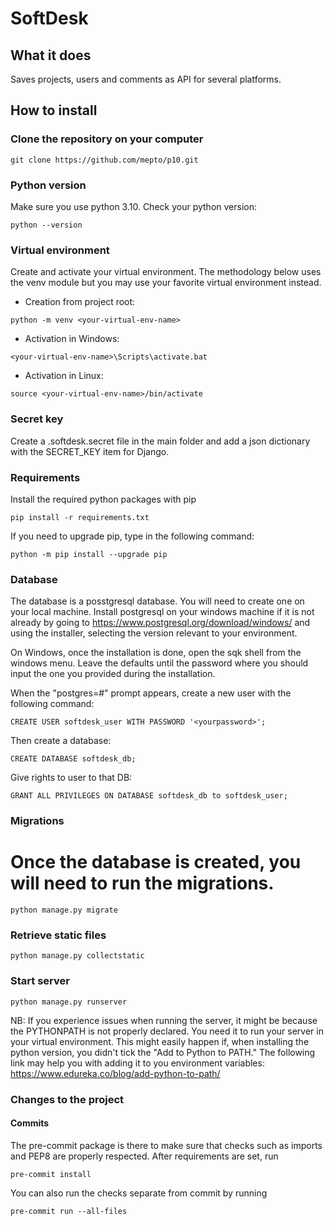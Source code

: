 # SoftDesk


## What it does

Saves projects, users and comments as API for several platforms.


## How to install

### Clone the repository on your computer

`git clone https://github.com/mepto/p10.git`

### Python version

Make sure you use python 3.10. Check your python version:

`python --version`

### Virtual environment

Create and activate your virtual environment. The methodology below uses the venv module but you may use your favorite
 virtual environment instead.

* Creation from project root:

`python -m venv <your-virtual-env-name>` 
 
* Activation in Windows:

`<your-virtual-env-name>\Scripts\activate.bat`

* Activation in Linux:

`source <your-virtual-env-name>/bin/activate`

### Secret key

Create a .softdesk.secret file in the main folder and add a json 
dictionary with the SECRET_KEY item for Django.

### Requirements

Install the required python packages with pip

`pip install -r requirements.txt`

If you need to upgrade pip, type in the following command:

`python -m pip install --upgrade pip`

### Database

The database is a posstgresql database. 
You will need to create one on your local machine. 
Install postgresql on your windows machine if it is not already by going to 
https://www.postgresql.org/download/windows/ and using the installer, selecting 
the version relevant to your environment.

On Windows, once the installation is done, open the sqk shell from the 
windows menu. Leave the defaults until the password where you should input 
the one you provided during the installation.

When the "postgres=#" prompt appears, create a new user with the following 
command:

`CREATE USER softdesk_user WITH PASSWORD '<yourpassword>';`

Then create a database:

`CREATE DATABASE softdesk_db;`

Give rights to user to that DB:

`GRANT ALL PRIVILEGES ON DATABASE softdesk_db to softdesk_user;`

### Migrations

# Once the database is created, you will need to run the migrations.

`python manage.py migrate`

### Retrieve static files

`python manage.py collectstatic`

### Start server

`python manage.py runserver`

NB: If you experience issues when running the server, it might be because the 
PYTHONPATH is not properly declared. You need it to run your server in your 
virtual environment. This might easily happen if, when installing the python 
version, you didn't tick the "Add to Python <version> to PATH."
The following link may help you with adding it to you environment variables:
https://www.edureka.co/blog/add-python-to-path/

### Changes to the project

#### Commits

The pre-commit package is there to make sure that checks such as imports and 
PEP8 are properly respected. After requirements are set, run

`pre-commit install`

You can also run the checks separate from commit by running

`pre-commit run --all-files`
